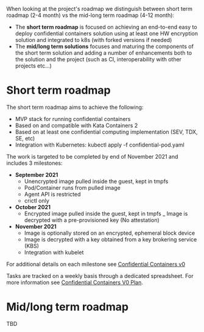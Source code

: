 When looking at the project's roadmap we distinguish between short term roadmap (2-4 month) vs the mid-long term roadmap (4-12 month):
- The **short term roadmap** is focused on achieving an end-to-end easy to deploy confidential containers solution using at 
least one HW encryption solution and integrated to k8s (with forked versions if needed)
- The **mid/long term solutions** focuses and maturing the components of the short term solution and adding a number of 
enhancements both to the solution and the project (such as CI, interoperability with other projects etc...)

# Short term roadmap
The short term roadmap aims to achieve the following:
- MVP stack for running confidential containers
- Based on and compatible with Kata Containers 2
- Based on at least one confidential computing implementation (SEV, TDX, SE, etc)
- Integration with Kubernetes: kubectl apply -f confidential-pod.yaml

The work is targeted to be completed by end of November 2021 and includes 3 milestones:
- **September 2021**
  - Unencrypted image pulled inside the guest, kept in tmpfs
  - Pod/Container runs from pulled image
  - Agent API is restricted
  - crictl only
- **October 2021**
  - Encrypted image pulled inside the guest, kept in tmpfs
  _ Image is decrypted with a pre-provisioned key (No attestation)
- **November 2021**
  - Image is optionally stored on an encrypted, ephemeral block device
  - Image is decrypted with a key obtained from a key brokering service (KBS)
  - Integration with kubelet

For additional details on each milestone see [Confidential Containers v0](https://docs.google.com/presentation/d/1SIqLogbauLf6lG53cIBPMOFadRT23aXuTGC8q-Ernfw/edit#slide=id.p)

Tasks are tracked on a weekly basis through a dedicated spreadsheet. 
For more information see [Confidential Containers V0 Plan](https://docs.google.com/spreadsheets/d/1M_MijAutym4hMg8KtIye1jIDAUMUWsFCri9nq4dqGvA/edit#gid=0&fvid=1397558749).


# Mid/long term roadmap 

TBD

